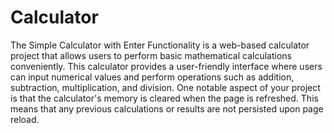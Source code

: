 # Calculator
The Simple Calculator with Enter Functionality is a web-based calculator project that allows users to perform basic mathematical calculations conveniently. This calculator provides a user-friendly interface where users can input numerical values and perform operations such as addition, subtraction, multiplication, and division.
One notable aspect of your project is that the calculator's memory is cleared when the page is refreshed. This means that any previous calculations or results are not persisted upon page reload.

